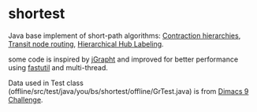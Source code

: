 # shortest

Java base implement of short-path
algorithms: [Contraction hierarchies](https://en.wikipedia.org/wiki/Contraction_hierarchies), [Transit node routing](https://en.wikipedia.org/wiki/Transit_node_routing), [Hierarchical Hub Labeling](http://research.microsoft.com/apps/pubs/default.aspx?id=168725).

some code is inspired by [jGrapht](https://github.com/jgrapht/jgrapht/) and improved for better performance using [fastutil](https://github.com/vigna/fastutil) and multi-thread.

Data used in Test class (offline/src/test/java/you/bs/shortest/offline/GrTest.java) is from [Dimacs 9 Challenge](http://www.diag.uniroma1.it/challenge9/download.shtml). 
